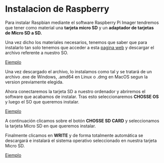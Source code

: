 # Instalacion de Raspberry

Para instalar Raspbian mediante el software Raspberry Pi Imager tendremos que tener como material una **tarjeta micro SD** y un **adaptador de tarjetas de Micro SD a SD.**

Una vez dicho los materiales necesarios, tenemos que saber que para instalarlo tan solo tenemos que acceder a esta [pagina web](https://www.raspberrypi.org/downloads/) y descargar el archivo referente a nuestro SO.

[Ejemplo](https://github.com/lmrs-06/Proyecto-Raspberry/blob/main/Imagenes/raspberry1.png)

Una vez descargado el archivo, lo instalamos como tal y se tratará de un archivo .exe de Windows, .amd64 en Linux o .dmg en MacOS segun la version previamente elegida.

Ahora conectaremos la tarjeta SD a nuestro ordenador y abriremos el software que acabamos de instalar. Tras esto seleccionaremos **CHOSSE OS**  y luego el SO que queremos instalar.

[Ejemplo](https://github.com/lmrs-06/Proyecto-Raspberry/blob/main/Imagenes/raspberry2.png)

A continuación clicamos sobre el botón **CHOSSE SD CARD** y seleccionamos la tarjeta Micro SD en que queremos instalar.

Finalmente clicamos en **WRITE** y de forma totalmente automática se descargará e instalará el sistema operativo seleccionado en nuestra tarjeta Micro SD.

[Ejemplo](https://github.com/lmrs-06/Proyecto-Raspberry/blob/main/Imagenes/raspberry3.png)
